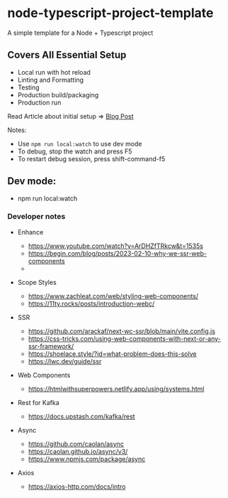# node-typescript-project-template
A simple template for a Node + Typescript project

## Covers All Essential Setup
- Local run with hot reload
- Linting and Formatting 
- Testing
- Production build/packaging
- Production run

Read Article about initial setup => [Blog Post](https://medium.com/before-semicolon/how-to-setup-a-typescript-nodejs-server-2023-16f3874f2ce5)

Notes:

- Use `npm run local:watch` to use dev mode
- To debug, stop the watch and press F5
- To restart debug session, press shift-command-f5


## Dev mode:
- npm run local:watch


### Developer notes
- Enhance
  - https://www.youtube.com/watch?v=ArDHZfTRkcw&t=1535s
  - https://begin.com/blog/posts/2023-02-10-why-we-ssr-web-components
  - 

- Scope Styles
  - https://www.zachleat.com/web/styling-web-components/
  - https://11ty.rocks/posts/introduction-webc/

- SSR
  - https://github.com/arackaf/next-wc-ssr/blob/main/vite.config.js
  - https://css-tricks.com/using-web-components-with-next-or-any-ssr-framework/
  - https://shoelace.style/?id=what-problem-does-this-solve
  - https://lwc.dev/guide/ssr

- Web Components
  - https://htmlwithsuperpowers.netlify.app/using/systems.html

- Rest for Kafka
  - https://docs.upstash.com/kafka/rest

- Async
  - https://github.com/caolan/async
  - https://caolan.github.io/async/v3/
  - https://www.npmjs.com/package/async

- Axios
  - https://axios-http.com/docs/intro